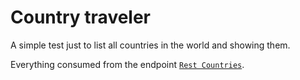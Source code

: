 # Country traveler

A simple test just to list all countries in the world and showing them.

Everything consumed from the endpoint [`Rest Countries`](https://restcountries.eu/).

